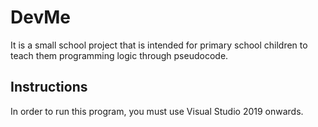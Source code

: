 # DevMe
It is a small school project that is intended for primary school children to teach them programming logic through pseudocode.

## Instructions
In order to run this program, you must use Visual Studio 2019 onwards.
